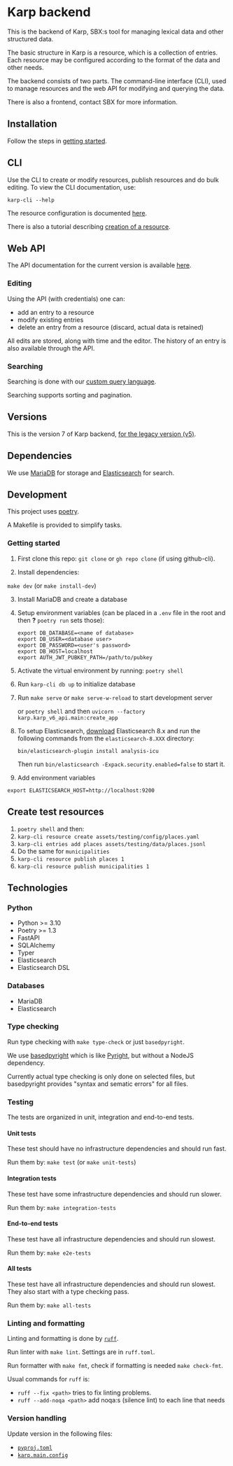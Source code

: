 <!-- @format -->

# Karp backend

This is the backend of Karp, SBX:s tool for managing lexical data and other 
structured data.

The basic structure in Karp is a resource, which is a collection of entries.
Each resource may  be configured according to the format of the data and other needs.

The backend consists of two parts. The command-line interface (CLI), used to 
manage resources and the web API for modifying and querying the data.

There is also a frontend, contact SBX for more information.

## Installation

Follow the steps in [getting started](#getting-started).

## CLI

Use the CLI to create or modify resources, publish resources and do bulk editing.
To view the CLI documentation, use:

`karp-cli --help`

The resource configuration is documented [here](docs/resource-config.md).

There is also a tutorial describing [creation of a resource](docs/add-resource.md).

## Web API

The API documentation for the current version is available [here](https://ws.spraakbanken.gu.se/ws/karp/v7/).

### Editing

Using the API (with credentials) one can:
- add an entry to a resource
- modify existing entries
- delete an entry from a resource (discard, actual data is retained) 

All edits are stored, along with time and the editor. The history of an entry is
also available through the API.

### Searching

Searching is done with our [custom query language](https://ws.spraakbanken.gu.se/ws/karp/v7/#section/Query-DSL).

Searching supports sorting and pagination.

## Versions

This is the version 7 of Karp backend, [for the legacy version (v5)](https://github.com/spraakbanken/karp-backend-v5).

## Dependencies

We use [MariaDB](https://mariadb.org/) for storage and [Elasticsearch][es-download] for search.

## Development

This project uses [poetry](https://python-poetry.org).

A Makefile is provided to simplify tasks.

### Getting started

1. First clone this repo: `git clone` or `gh repo clone` (if using github-cli).

2. Install dependencies:

  `make dev` (or `make install-dev`)

3. Install MariaDB and create a database

4. Setup environment variables (can be placed in a `.env` file in the root and then **?** `poetry run` sets those):
   ```
   export DB_DATABASE=<name of database>
   export DB_USER=<database user>
   export DB_PASSWORD=<user's password>
   export DB_HOST=localhost
   export AUTH_JWT_PUBKEY_PATH=/path/to/pubkey
   ```
5. Activate the virtual environment by running: `poetry shell`
6. Run `karp-cli db up` to initialize database
7. Run `make serve` or `make serve-w-reload` to start development server

   or `poetry shell` and then `uvicorn --factory karp.karp_v6_api.main:create_app`

8. To setup Elasticsearch, [download][es-download] Elasticsearch 8.x and run the
   following commands from the `elasticsearch-8.XXX` directory:
   ```
   bin/elasticsearch-plugin install analysis-icu
   ```
   Then run `bin/elasticsearch -Expack.security.enabled=false` to start it.
9. Add environment variables

```
export ELASTICSEARCH_HOST=http://localhost:9200
```

## Create test resources

1. `poetry shell` and then:
2. `karp-cli resource create assets/testing/config/places.yaml`
3. `karp-cli entries add places assets/testing/data/places.jsonl`
4. Do the same for `municipalities`
5. `karp-cli resource publish places 1`
6. `karp-cli resource publish municipalities 1`

## Technologies

### Python

- Python >= 3.10
- Poetry >= 1.3
- FastAPI
- SQLAlchemy
- Typer
- Elasticsearch
- Elasticsearch DSL

### Databases

- MariaDB
- Elasticsearch

### Type checking

Run type checking with `make type-check` or just `basedpyright`.

We use [basedpyright](https://docs.basedpyright.com/) which is like [Pyright](https://microsoft.github.io/pyright/), but without a NodeJS dependency.

Currently actual type checking is only done on selected files, but basedpyright provides
"syntax and sematic errors" for all files.

### Testing

The tests are organized in unit, integration and end-to-end tests.

#### Unit tests

These test should have no infrastructure dependencies and should run fast.

Run them by: `make test` (or `make unit-tests`)

#### Integration tests

These test have some infrastructure dependencies and should run slower.

Run them by: `make integration-tests`

#### End-to-end tests

These test have all infrastructure dependencies and should run slowest.

Run them by: `make e2e-tests`

#### All tests

These test have all infrastructure dependencies and should run slowest. They 
also start with a type checking pass.

Run them by: `make all-tests`

### Linting and formatting

Linting and formatting is done by [`ruff`](https://beta.ruff.rs/docs/).

Run linter with `make lint`. Settings are in `ruff.toml`.

Run formatter with `make fmt`, check if formatting is needed `make check-fmt`.

Usual commands for `ruff` is:

- `ruff --fix <path>` tries to fix linting problems.
- `ruff --add-noqa <path>` add noqa:s (silence lint) to each line that needs

### Version handling

Update version in the following files:
- [`pyproj.toml`](pyproject.toml)
- [`karp.main.config`](karp/main/config.py)

[es-download]: https://www.elastic.co/downloads/elasticsearch
